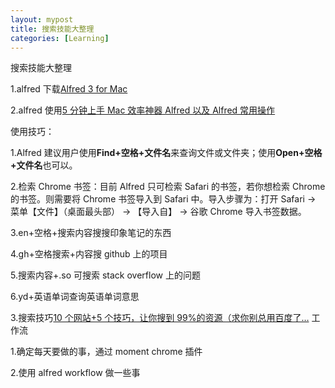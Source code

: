 ```yaml
---
layout: mypost
title: 搜索技能大整理
categories: [Learning]
---
```


搜索技能大整理

1.alfred 下载[Alfred 3 for Mac](https://www.alfredapp.com/)

2.alfred 使用[5 分钟上手 Mac 效率神器 Alfred 以及 Alfred 常用操作
](http://www.jianshu.com/p/e9f3352c785f)

使用技巧：

1.Alfred 建议用户使用**Find+空格+文件名**来查询文件或文件夹；使用**Open+空格+文件名**也可以。

2.检索 Chrome 书签：目前 Alfred 只可检索 Safari 的书签，若你想检索 Chrome 的书签。则需要将 Chrome 书签导入到 Safari 中。导入步骤为：打开 Safari -> 菜单【文件】（桌面最头部） -> 【导入自】 -> 谷歌 Chrome 导入书签数据。

3.en+空格+搜索内容搜搜印象笔记的东西

4.gh+空格搜索+内容搜 github 上的项目

5.搜索内容+.so 可搜索 stack overflow 上的问题

6.yd+英语单词查询英语单词意思

3.搜索技巧[10 个网站+5 个技巧，让你搜到 99%的资源（求你别总用百度了…](https://mp.weixin.qq.com/s/NnE45lyTb8fwp0EwyNZ1cA)
工作流

1.确定每天要做的事，通过 moment chrome 插件

2.使用 alfred workflow 做一些事
